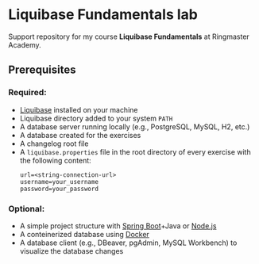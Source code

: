# Liquibase Fundamentals lab

Support repository for my course **Liquibase Fundamentals** at Ringmaster Academy.

## Prerequisites

### Required:
- [Liquibase](https://github.com/liquibase/liquibase/releases) installed on your machine
- Liquibase directory added to your system `PATH`
- A database server running locally (e.g., PostgreSQL, MySQL, H2, etc.)
- A database created for the exercises
- A changelog root file
- A `liquibase.properties` file in the root directory of every exercise with the following content:
  ```properties
  url=<string-connection-url>
  username=your_username
  password=your_password
  ```

### Optional:
- A simple project structure with [Spring Boot](https://start.spring.io/)+Java or [Node.js](https://nodejs.org/en/download)
- A conteinerized database using [Docker](https://www.docker.com/products/docker-desktop/)
- A database client (e.g., DBeaver, pgAdmin, MySQL Workbench) to visualize the database changes
